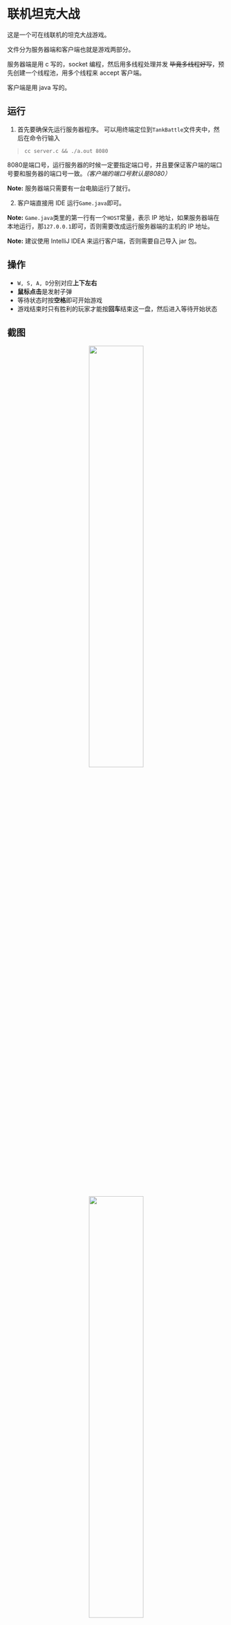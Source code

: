 # 联机坦克大战
这是一个可在线联机的坦克大战游戏。

文件分为服务器端和客户端也就是游戏两部分。

服务器端是用 c 写的，socket 编程，然后用多线程处理并发 ~~毕竟多线程好写~~，预先创建一个线程池，用多个线程来 accept 客户端。

客户端是用 java 写的。

## 运行
1. 首先要确保先运行服务器程序。
可以用终端定位到`TankBattle`文件夹中，然后在命令行输入
> `cc server.c && ./a.out 8080`

8080是端口号，运行服务器的时候一定要指定端口号，并且要保证客户端的端口号要和服务器的端口号一致。*（客户端的端口号默认是8080）*

**Note:** 服务器端只需要有一台电脑运行了就行。

2. 客户端直接用 IDE 运行`Game.java`即可。

**Note:** `Game.java`类里的第一行有一个`HOST`常量，表示 IP 地址，如果服务器端在本地运行，那`127.0.0.1`即可，否则需要改成运行服务器端的主机的 IP 地址。

**Note:** 建议使用 IntelliJ IDEA 来运行客户端，否则需要自己导入 jar 包。

## 操作
* `W, S, A, D`分别对应**上下左右**
* **鼠标点击**是发射子弹
* 等待状态时按**空格**即可开始游戏
* 游戏结束时只有胜利的玩家才能按**回车**结束这一盘，然后进入等待开始状态

## 截图

<div align=center><img src=https://tva1.sinaimg.cn/large/007S8ZIlgy1ge2ktycw7hj30pk0hk7wi.jpg height="50%" width="50%"></div>
<br>
<div align=center><img src=https://tva1.sinaimg.cn/large/007S8ZIlgy1ge2kyyrbgnj30kg0e2e81.jpg height="50%" width="50%"></div>
